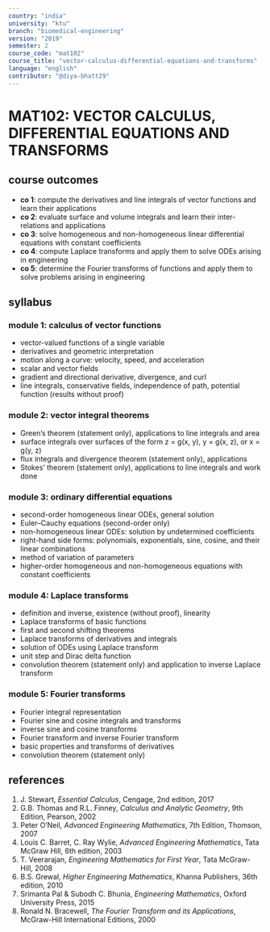 ```yaml
---
country: "india"
university: "ktu"
branch: "biomedical-engineering"
version: "2019"
semester: 2
course_code: "mat102"
course_title: "vector-calculus-differential-equations-and-transforms"
language: "english"
contributor: "@diya-bhatt29"
---
```


# MAT102: VECTOR CALCULUS, DIFFERENTIAL EQUATIONS AND TRANSFORMS

## course outcomes

- **co 1**: compute the derivatives and line integrals of vector functions and learn their applications  
- **co 2**: evaluate surface and volume integrals and learn their inter-relations and applications  
- **co 3**: solve homogeneous and non-homogeneous linear differential equations with constant coefficients  
- **co 4**: compute Laplace transforms and apply them to solve ODEs arising in engineering  
- **co 5**: determine the Fourier transforms of functions and apply them to solve problems arising in engineering  

## syllabus

### module 1: calculus of vector functions

- vector-valued functions of a single variable  
- derivatives and geometric interpretation  
- motion along a curve: velocity, speed, and acceleration  
- scalar and vector fields  
- gradient and directional derivative, divergence, and curl  
- line integrals, conservative fields, independence of path, potential function (results without proof)  

### module 2: vector integral theorems

- Green’s theorem (statement only), applications to line integrals and area  
- surface integrals over surfaces of the form z = g(x, y), y = g(x, z), or x = g(y, z)  
- flux integrals and divergence theorem (statement only), applications  
- Stokes’ theorem (statement only), applications to line integrals and work done  

### module 3: ordinary differential equations

- second-order homogeneous linear ODEs, general solution  
- Euler–Cauchy equations (second-order only)  
- non-homogeneous linear ODEs: solution by undetermined coefficients  
- right-hand side forms: polynomials, exponentials, sine, cosine, and their linear combinations  
- method of variation of parameters  
- higher-order homogeneous and non-homogeneous equations with constant coefficients  

### module 4: Laplace transforms

- definition and inverse, existence (without proof), linearity  
- Laplace transforms of basic functions  
- first and second shifting theorems  
- Laplace transforms of derivatives and integrals  
- solution of ODEs using Laplace transform  
- unit step and Dirac delta function  
- convolution theorem (statement only) and application to inverse Laplace transform  

### module 5: Fourier transforms

- Fourier integral representation  
- Fourier sine and cosine integrals and transforms  
- inverse sine and cosine transforms  
- Fourier transform and inverse Fourier transform  
- basic properties and transforms of derivatives  
- convolution theorem (statement only)  

## references

1. J. Stewart, *Essential Calculus*, Cengage, 2nd edition, 2017  
2. G.B. Thomas and R.L. Finney, *Calculus and Analytic Geometry*, 9th Edition, Pearson, 2002  
3. Peter O’Neil, *Advanced Engineering Mathematics*, 7th Edition, Thomson, 2007  
4. Louis C. Barret, C. Ray Wylie, *Advanced Engineering Mathematics*, Tata McGraw Hill, 6th edition, 2003  
5. T. Veerarajan, *Engineering Mathematics for First Year*, Tata McGraw-Hill, 2008  
6. B.S. Grewal, *Higher Engineering Mathematics*, Khanna Publishers, 36th edition, 2010  
7. Srimanta Pal & Subodh C. Bhunia, *Engineering Mathematics*, Oxford University Press, 2015  
8. Ronald N. Bracewell, *The Fourier Transform and its Applications*, McGraw-Hill International Editions, 2000  
